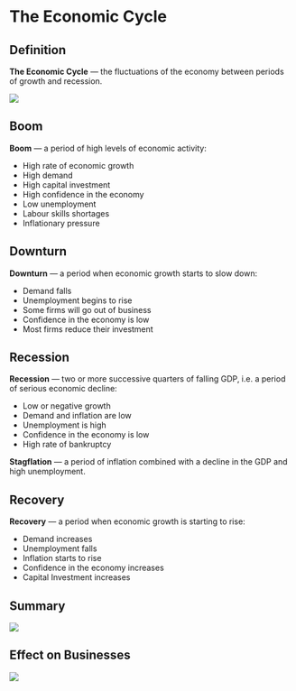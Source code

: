 # The Economic Cycle
## Definition
**The Economic Cycle** — the fluctuations of the economy between periods of
growth and recession.

![](econ_cycle.png) 

## Boom
**Boom** — a period of high levels of economic activity:
 - High rate of economic growth
 - High demand
 - High capital investment
 - High confidence in the economy
 - Low unemployment
 - Labour skills shortages
 - Inflationary pressure

## Downturn
**Downturn** — a period when economic growth starts to slow down:
 - Demand falls
 - Unemployment begins to rise 
 - Some firms will go out of business
 - Confidence in the economy is low 
 - Most firms reduce their investment

## Recession
**Recession** — two or more successive quarters of falling GDP, i.e. a period 
of serious economic decline:
 - Low or negative growth
 - Demand and inflation are low
 - Unemployment is high  
 - Confidence in the economy is low
 - High rate of bankruptcy

**Stagflation** — a period of inflation combined with a decline in the GDP and
high unemployment.

## Recovery
**Recovery** — a period when economic growth is starting to rise:
 - Demand increases
 - Unemployment falls
 - Inflation starts to rise
 - Confidence in the economy increases
 - Capital Investment increases

## Summary
![](econ_cycle_summary.png) 

## Effect on Businesses
![](econ_cycle_for_businesses.jpg) 

